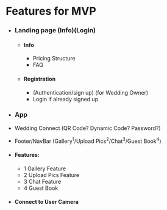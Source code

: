 # Features for MVP

- ### Landing page (Info)(Login)
  - #### Info
    - Pricing Structure
    - FAQ
  - #### Registration
    - (Authentication/sign up) (for Wedding Owner)
    - Login if already signed up

- ### App
- Wedding Connect (QR Code? Dynamic Code? Password?)
- Footer/NavBar (Gallery<sup>1</sup>/Upload Pics<sup>2</sup>/Chat<sup>3</sup>/Guest Book<sup>4</sup>)
- #### Features:
  - 1 Gallery Feature
  - 2 Upload Pics Feature
  - 3 Chat Feature
  - 4 Guest Book 
- #### Connect to User Camera
